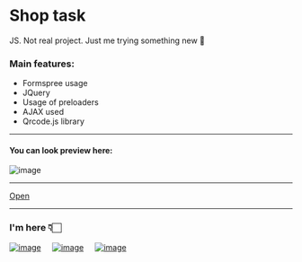# Shop task

JS. Not real project. Just me trying something new 🥲

### Main features: 
- Formspree usage
- JQuery
- Usage of preloaders
- AJAX used
- Qrcode.js library

---

#### You can look preview here:

![image](https://user-images.githubusercontent.com/84918090/202845104-b561a824-c303-44f7-ad4f-47b55658f253.png)

---

[Open](https://victor-kindrat.github.io/shop-task/)

---
### I'm here 👇🏻
  
[![image](https://user-images.githubusercontent.com/84918090/202285398-6588fc5c-f989-4465-bdd1-6cb417622b1a.png)](https://www.linkedin.com/in/viktor-kindrat/) &nbsp; &nbsp;
[![image](https://user-images.githubusercontent.com/84918090/202284903-667ee18b-7e48-4574-9038-2bf82c7a6dc5.png)](https://www.instagram.com/victor_kindrat/) &nbsp; &nbsp;
[![image](https://user-images.githubusercontent.com/84918090/202285327-edddc319-1fce-45a3-9aea-e03a0da82a9d.png)](https://victor_kindrat.t.me) 
